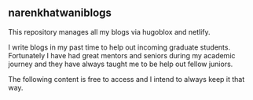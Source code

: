 ## narenkhatwaniblogs

This repository manages all my blogs via hugoblox and netlify. 

I write blogs in my past time to help out incoming graduate students. Fortunately I have had great mentors and seniors during my academic journey and they have always taught me to be help out fellow juniors.

The following content is free to access and I intend to always keep it that way.
